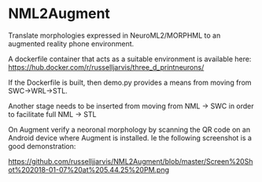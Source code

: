 # NML2Augment
Translate morphologies expressed in NeuroML2/MORPHML to an augmented reality phone environment.

A dockerfile container that acts as a suitable environment is available here: https://hub.docker.com/r/russelljarvis/three_d_printneurons/

If the Dockerfile is built, then demo.py provides a means from moving from SWC->WRL->STL.

Another stage needs to be inserted from moving from NML -> SWC in order to facilitate full NML -> STL

On Augment verify a neoronal morphology by scanning the QR code on an Android device where Augment is installed. Ie the following screenshot is a good demonstration:

https://github.com/russelljjarvis/NML2Augment/blob/master/Screen%20Shot%202018-01-07%20at%205.44.25%20PM.png


